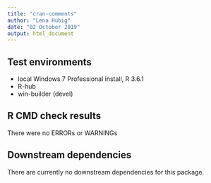```yaml
---
title: "cran-comments"
author: "Lena Hubig"
date: "02 October 2019"
output: html_document
---
```

## Test environments
* local Windows 7 Professional install, R 3.6.1
* R-hub
* win-builder (devel) 

## R CMD check results
There were no ERRORs or WARNINGs

## Downstream dependencies
There are currently no downstream dependencies for this package.
